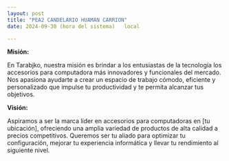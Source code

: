 ```yaml
---
layout: post
title: "PEA2 CANDELARIO HUAMAN CARRION"
date: 2024-09-30 (hora del sistema)   local

---
```


**Misión:**

En Tarabjko, nuestra misión es brindar a los entusiastas de la tecnología los accesorios para computadora más innovadores y funcionales del mercado. Nos apasiona ayudarte a crear un espacio de trabajo cómodo, eficiente y personalizado que impulse tu productividad y te permita alcanzar tus objetivos.

**Visión:**

Aspiramos a ser la marca líder en accesorios para computadoras en [tu ubicación], ofreciendo una amplia variedad de productos de alta calidad a precios competitivos. Queremos ser tu aliado para optimizar tu configuración, mejorar tu experiencia informática y llevar tu rendimiento al siguiente nivel.

